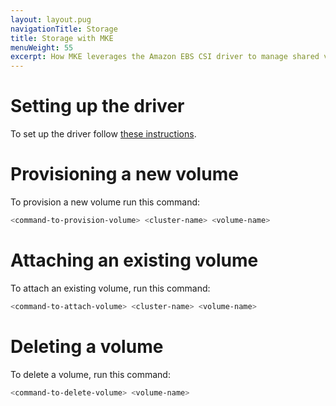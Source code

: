 ```yaml
---
layout: layout.pug
navigationTitle: Storage
title: Storage with MKE
menuWeight: 55
excerpt: How MKE leverages the Amazon EBS CSI driver to manage shared volumes
---
```


# Setting up the driver

To set up the driver follow [these instructions]().

<!-- More instruction here could be good -->

# Provisioning a new volume

To provision a new volume run this command:

<!-- Provisioning command here. -->

```bash
<command-to-provision-volume> <cluster-name> <volume-name>
```

# Attaching an existing volume

To attach an existing volume, run this command:

<!-- Volume attach command here. -->

```bash
<command-to-attach-volume> <cluster-name> <volume-name>
```

# Deleting a volume

To delete a volume, run this command:

<!-- Volume delete command here. -->

```bash
<command-to-delete-volume> <volume-name>
```
